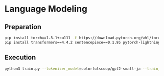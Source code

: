 # Language Modeling

## Preparation

```sh
pip install torch==1.8.1+cu111 -f https://download.pytorch.org/whl/torch_stable.html
pip install transformers==4.4.2 sentencepiece==0.1.95 pytorch-lightning==1.2.6 fire==0.4.0
```

## Execution

```sh
python3 train.py --tokenizer_model=colorfulscoop/gpt2-small-ja --train_file=data/train.txt --valid_file=data/valid.txt --gpus=1 --precision=16 --lr=1e-4 --seed=1000 --val_check_interval=100000 --max_steps=1000000
```
